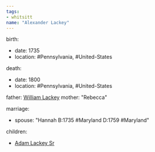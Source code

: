 ```yaml
---
tags:
- whitsitt
name: "Alexander Lackey"
---
```


birth:
  - date: 1735
  - location: #Pennsylvania, #United-States

death:
  - date: 1800
  - location: #Pennsylvania, #United-States

father: [William Lackey](William%20Lackey.md)
mother: "Rebecca"

marriage:
  - spouse: "Hannah B:1735 #Maryland D:1759 #Maryland" 

children:
  - [Adam Lackey Sr](Adam%20Lackey%20Sr.md)

